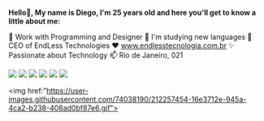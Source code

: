 <b>Hello👋, My name is Diego, I'm 25 years old and here you'll get to know a little about me:</b>

🔭 Work with Programming and Designer
🌱 I'm studying new languages
🚀 CEO of EndLess Technologies
❤️ www.endlesstecnologia.com.br
✨ Passionate about Technology
📫 Rio de Janeiro, 021

<div> 
  <a href="" target="_blank"><img src="https://img.shields.io/badge/YouTube-FF0000?style=for-the-badge&logo=youtube&logoColor=white" target="_blank"></a>
  <a href="https://instagram.com/diegodevofc" target="_blank"><img src="https://img.shields.io/badge/-Instagram-%23E4405F?style=for-the-badge&logo=instagram&logoColor=white" target="_blank"></a>
 	<a href="https://www.twitch.tv/devjocker" target="_blank"><img src="https://img.shields.io/badge/Twitch-9146FF?style=for-the-badge&logo=twitch&logoColor=white" target="_blank"></a>
 <a href="https://discord.gg/w9RumhrAX2" target="_blank"><img src="https://img.shields.io/badge/Discord-7289DA?style=for-the-badge&logo=discord&logoColor=white" target="_blank"></a> 
  <a href = "mailto:diegobritto50@gmail.com"><img src="https://img.shields.io/badge/-Gmail-%23333?style=for-the-badge&logo=gmail&logoColor=white" target="_blank"></a>
  <a href="https://www.linkedin.com/in/diego-b-b462ba135/" target="_blank"><img src="https://img.shields.io/badge/-LinkedIn-%230077B5?style=for-the-badge&logo=linkedin&logoColor=white" target="_blank"></a> 
 
<img href:"https://user-images.githubusercontent.com/74038190/212257454-16e3712e-945a-4ca2-b238-408ad0bf87e6.gif">
 
</div>
